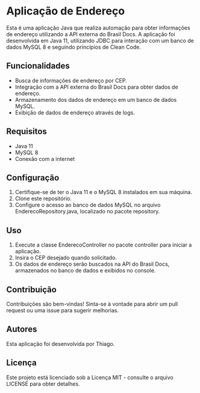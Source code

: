 # Aplicação de Endereço

Esta é uma aplicação Java que realiza automação para obter informações de endereço utilizando a API externa do Brasil Docs. A aplicação foi desenvolvida em Java 11, utilizando JDBC para interação com um banco de dados MySQL 8 e seguindo princípios de Clean Code.

## Funcionalidades
- Busca de informações de endereço por CEP.
- Integração com a API externa do Brasil Docs para obter dados de endereço.
- Armazenamento dos dados de endereço em um banco de dados MySQL.
- Exibição de dados de endereço através de logs.

## Requisitos
- Java 11
- MySQL 8
- Conexão com a internet

## Configuração
1. Certifique-se de ter o Java 11 e o MySQL 8 instalados em sua máquina.
2. Clone este repositório.
3. Configure o acesso ao banco de dados MySQL no arquivo EnderecoRepository.java, localizado no pacote repository.

## Uso
1. Execute a classe EnderecoController no pacote controller para iniciar a aplicação.
2. Insira o CEP desejado quando solicitado.
3. Os dados de endereço serão buscados na API do Brasil Docs, armazenados no banco de dados e exibidos no console.

## Contribuição
Contribuições são bem-vindas! Sinta-se à vontade para abrir um pull request ou uma issue para sugerir melhorias.

## Autores
Esta aplicação foi desenvolvida por Thiago.

## Licença
Este projeto está licenciado sob a Licença MIT - consulte o arquivo LICENSE para obter detalhes.
